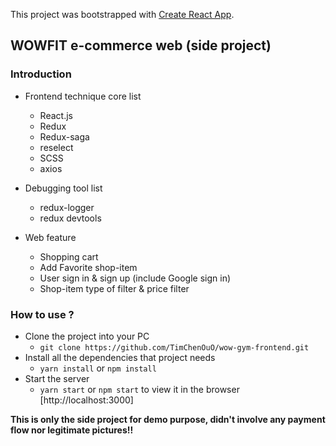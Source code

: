This project was bootstrapped with [Create React App](https://github.com/facebook/create-react-app).

## WOWFIT e-commerce web (side project)

### Introduction

- Frontend technique core list

  - React.js
  - Redux
  - Redux-saga
  - reselect
  - SCSS
  - axios

- Debugging tool list

  - redux-logger
  - redux devtools

- Web feature
  - Shopping cart
  - Add Favorite shop-item
  - User sign in & sign up (include Google sign in)
  - Shop-item type of filter & price filter

### How to use ?

- Clone the project into your PC
  - `git clone https://github.com/TimChenOuO/wow-gym-frontend.git`
- Install all the dependencies that project needs
  - `yarn install` or `npm install`
- Start the server
  - `yarn start` or `npm start` to view it in the browser [http://localhost:3000]

**This is only the side project for demo purpose, didn't involve any payment flow nor legitimate pictures!!**
